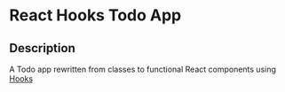 # React Hooks Todo App

## Description

A Todo app rewritten from classes to functional React components using [Hooks](https://reactjs.org/docs/hooks-intro.html)
